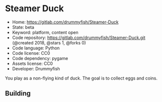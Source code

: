 # Steamer Duck

- Home: https://gitlab.com/drummyfish/Steamer-Duck
- State: beta
- Keyword: platform, content open
- Code repository: https://gitlab.com/drummyfish/Steamer-Duck.git (@created 2018, @stars 1, @forks 0)
- Code language: Python
- Code license: CC0
- Code dependency: pygame
- Assets license: CC0
- Developer: Drummyfish

You play as a non-flying kind of duck. The goal is to collect eggs and coins.

## Building
